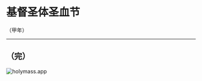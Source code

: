 # 基督圣体圣血节

（甲年）
<!-- .element: class="center" -->

---

## （完）

![holymass.app](https://holymass.app/assets/images/qrcode.svg)

<!-- .element: class="center" -->
